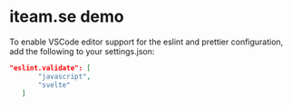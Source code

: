 # iteam.se demo

To enable VSCode editor support for the eslint and prettier configuration, add the following to your settings.json:

```json
"eslint.validate": [
       "javascript",
       "svelte"
   ]
```
